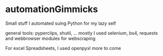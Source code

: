 # automationGimmicks
Small stuff I automated suing Python for my lazy self

general tools: pyperclips, shutil, ...
mostly I used selenium, bs4, requests and webbrowser modules for webscraping

For excel Spreadsheets, I used openpyxl
more to come
